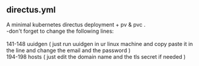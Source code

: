 ## directus.yml
A minimal kubernetes directus deployment + pv & pvc . </br>
-don't forget to change the following lines:</br></br>
141-148 uuidgen ( just run uuidgen in ur linux machine and copy paste it in the line and change the email and the password )</br>
194-198 hosts ( just edit the domain name and the tls secret if needed )</br>
